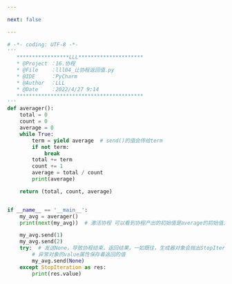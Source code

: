 ```yaml
---

next: false

---
```




<BlogInfo id="818" title="4.让协程返回值" author="白日梦想猿" pv=0 read_times=0 pre_cost_time="0分48秒" category="协程" tag_list="['协程']" create_time="2022.04.27 09:14:23" update_time="2022.04.27 09:28:24" />

```python
# -*- coding: UTF-8 -*-
'''
   *****************LLL*********************
   * @Project ：16.协程                       
   * @File    ：lll04_让协程返回值.py                  
   * @IDE     ：PyCharm             
   * @Author  ：LLL                         
   * @Date    ：2022/4/27 9:14             
   *****************************************
'''
def averager():
    total = 0
    count = 0
    average = 0
    while True:
        term = yield average  # send()的值会传给term
        if not term:
            break
        total += term
        count += 1
        average = total / count
        print(average)

    return (total, count, average)


if __name__ == '__main__':
    my_avg = averager()
    print(next(my_avg))  # 激活协程 可以看到协程产出的初始值是average的初始值为None

    my_avg.send(1)
    my_avg.send(2)
    try:  # 发送None，导致协程结束，返回结果，一如既往，生成器对象会抛出StopIteration异常
        # 异常对象的value属性保存着返回的值
        my_avg.send(None)
    except StopIteration as res:
        print(res.value)






```



<ActionBox />
